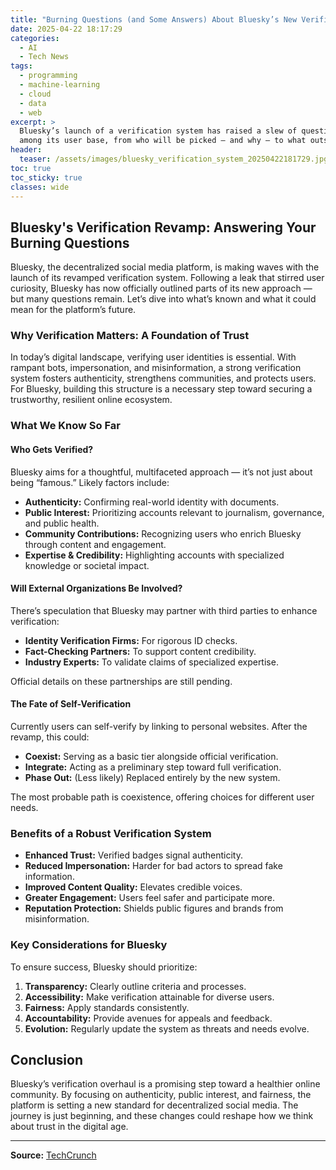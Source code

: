 ```yaml
---
title: "Burning Questions (and Some Answers) About Bluesky’s New Verification System"
date: 2025-04-22 18:17:29
categories:
  - AI
  - Tech News
tags:
  - programming
  - machine-learning
  - cloud
  - data
  - web
excerpt: >
  Bluesky’s launch of a verification system has raised a slew of questions
  among its user base, from who will be picked — and why — to what outside organizations might be involved.
header:
  teaser: /assets/images/bluesky_verification_system_20250422181729.jpg
toc: true
toc_sticky: true
classes: wide
---
```


## Bluesky's Verification Revamp: Answering Your Burning Questions

Bluesky, the decentralized social media platform, is making waves with the launch of its revamped verification system. Following a leak that stirred user curiosity, Bluesky has now officially outlined parts of its new approach — but many questions remain. Let’s dive into what’s known and what it could mean for the platform’s future.

### Why Verification Matters: A Foundation of Trust

In today’s digital landscape, verifying user identities is essential. With rampant bots, impersonation, and misinformation, a strong verification system fosters authenticity, strengthens communities, and protects users. For Bluesky, building this structure is a necessary step toward securing a trustworthy, resilient online ecosystem.

### What We Know So Far

#### Who Gets Verified?

Bluesky aims for a thoughtful, multifaceted approach — it’s not just about being “famous.” Likely factors include:

- **Authenticity:** Confirming real-world identity with documents.  
- **Public Interest:** Prioritizing accounts relevant to journalism, governance, and public health.  
- **Community Contributions:** Recognizing users who enrich Bluesky through content and engagement.  
- **Expertise & Credibility:** Highlighting accounts with specialized knowledge or societal impact.

#### Will External Organizations Be Involved?

There’s speculation that Bluesky may partner with third parties to enhance verification:

- **Identity Verification Firms:** For rigorous ID checks.  
- **Fact-Checking Partners:** To support content credibility.  
- **Industry Experts:** To validate claims of specialized expertise.

Official details on these partnerships are still pending.

#### The Fate of Self-Verification

Currently users can self-verify by linking to personal websites. After the revamp, this could:

- **Coexist:** Serving as a basic tier alongside official verification.  
- **Integrate:** Acting as a preliminary step toward full verification.  
- **Phase Out:** (Less likely) Replaced entirely by the new system.

The most probable path is coexistence, offering choices for different user needs.

### Benefits of a Robust Verification System

- **Enhanced Trust:** Verified badges signal authenticity.  
- **Reduced Impersonation:** Harder for bad actors to spread fake information.  
- **Improved Content Quality:** Elevates credible voices.  
- **Greater Engagement:** Users feel safer and participate more.  
- **Reputation Protection:** Shields public figures and brands from misinformation.

### Key Considerations for Bluesky

To ensure success, Bluesky should prioritize:

1. **Transparency:** Clearly outline criteria and processes.  
2. **Accessibility:** Make verification attainable for diverse users.  
3. **Fairness:** Apply standards consistently.  
4. **Accountability:** Provide avenues for appeals and feedback.  
5. **Evolution:** Regularly update the system as threats and needs evolve.

## Conclusion

Bluesky’s verification overhaul is a promising step toward a healthier online community. By focusing on authenticity, public interest, and fairness, the platform is setting a new standard for decentralized social media. The journey is just beginning, and these changes could reshape how we think about trust in the digital age.

---

**Source:** [TechCrunch](https://techcrunch.com/2025/04/22/burning-questions-and-some-answers-about-blueskys-new-verification-system/)  
